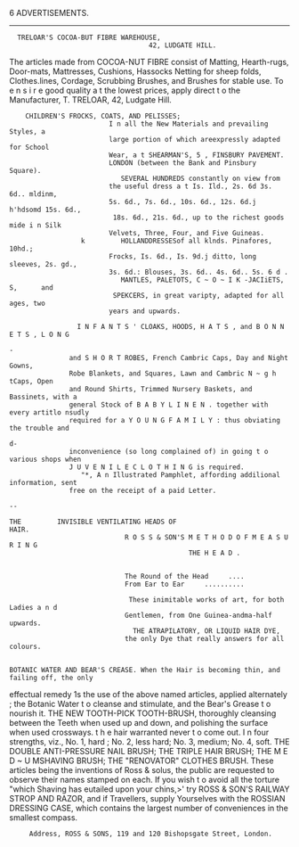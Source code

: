 6                                         ADVERTISEMENTS.
-         ---                                                                                        --

      TRELOAR'S COCOA-BUT FIBRE WAREHOUSE,
                                       42, LUDGATE HILL.
  The articles made from COCOA-NUT FIBRE consist of Matting, Hearth-rugs, Door-mats, Mattresses,
Cushions, Hassocks Netting for sheep folds, Clothes.lines, Cordage, Scrubbing Brushes, and Brushes for
stable use. To e n s i r e good quality a t the lowest prices, apply direct t o the Manufacturer, T. TRELOAR,
42, Ludgate Hill.


        CHILDREN'S FROCKS, COATS, AND PELISSES;
                             I n all the New Materials and prevailing Styles, a
                             large portion of which areexpressly adapted for School
                             Wear, a t SHEARMAN'S, 5 , FINSBURY PAVEMENT.
                             LONDON (between the Bank and Pinsbury Square).
                                SEVERAL HUNDREDS constantly on view from
                             the useful dress a t Is. Ild., 2s. 6d 3s. 6d.. mldinm,
                             5s. 6d., 7s. 6d., 10s. 6d., 12s. 6d.j h'hdsomd 15s. 6d.,
                              18s. 6d., 21s. 6d., up to the richest goods mide i n Silk
                             Velvets, Three, Four, and Five Guineas.
                      k         HOLLANDDRESSESof all klnds. Pinafores, 10hd.;
                             Frocks, Is. 6d., Is. 9d.j ditto, long sleeves, 2s. gd.,
                             3s. 6d.: Blouses, 3s. 6d.. 4s. 6d.. 5s. 6 d .
                                MANTLES, PALETOTS, C ~ O ~ I K -JACIiETS,  S,      and
                              SPEKCERS, in great varipty, adapted for all ages, two
                             years and upwards.

                     I N F A N T S ' CLOAKS, HOODS, H A T S , and B O N N E T S , L O N G
                                                                                                -
                   and S H O R T ROBES, French Cambric Caps, Day and Night Gowns,
                   Robe Blankets, and Squares, Lawn and Cambric N ~ g h tCaps, Open
                   and Round Shirts, Trimmed Nursery Baskets, and Bassinets, with a
                   general Stock of B A B Y L I N E N . together with every artitlo nsudly
                   required for a Y O U N G F A M I L Y : thus obviating the trouble and
                                                                                               d-
                   inconvenience (so long complained of) in going t o various shops when
                   J U V E N I L E C L O T H I N G is required.
                      "*, A n Illustrated Pamphlet, affording addilional information, sent
                   free on the receipt of a paid Letter.
                                                                                          --

    THE         INVISIBLE VENTILATING HEADS OF                                                  HAIR.
                                 R O S S & SON'S M E T H O D O F M E A S U R I N G
                                                 THE H E A D .


                                 The Round of the Head     ....
                                 From Ear to Ear     ..........

                                  These inimitable works of art, for both Ladies a n d
                                 Gentlemen, from One Guinea-andma-half upwards.
                                   THE ATRAPILATORY, OR LIQUID HAIR DYE,
                                 the only Dye that really answers for all colours.


    BOTANIC WATER AND BEAR'S CREASE. When the Hair is becoming thin, and failing off, the only
 effectual remedy 1s the use of the above named articles, applied alternately ; the Botanic Water t o cleanse
 and stimulate, and the Bear's Grease t o nourish it.
    THE NEW TOOTH-PICK TOOTH-BRUSH, thoroughly cleansing between the Teeth when used up and
 down, and polishing the surface when used crossways. t h e hair warranted never t o come out. I n four
 strengths, viz., No. 1, hard ; No. 2, less hard; No. 3, medium; No. 4, soft.
    THE DOUBLE ANTI-PRESSURE NAIL BRUSH; THE TRIPLE HAIR BRUSH; THE M E D ~ U MSHAVING
 BRUSH; THE "RENOVATOR" CLOTHES BRUSH. These articles being the inventions of Ross & solus,
 the public are requested to observe their names stamped on each.
    If you wish t o avoid all the torture "which Shaving has eutailed upon your chins,&gt;' try ROSS & SON'S
 RAILWAY STROP AND RAZOR, and if Travellers, supply Yourselves with the ROSSIAN DRESSING CASE,
 which contains the largest number of conveniences in the smallest compass.

         Address, ROSS & SONS, 119 and 120 Bishopsgate Street, London.
